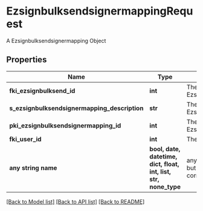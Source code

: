 # EzsignbulksendsignermappingRequest

A Ezsignbulksendsignermapping Object

## Properties
Name | Type | Description | Notes
------------ | ------------- | ------------- | -------------
**fki_ezsignbulksend_id** | **int** | The unique ID of the Ezsignbulksend | 
**s_ezsignbulksendsignermapping_description** | **str** | The description of the Ezsignbulksendsignermapping | 
**pki_ezsignbulksendsignermapping_id** | **int** | The unique ID of the Ezsignbulksendsignermapping | [optional] 
**fki_user_id** | **int** | The unique ID of the User | [optional] 
**any string name** | **bool, date, datetime, dict, float, int, list, str, none_type** | any string name can be used but the value must be the correct type | [optional]

[[Back to Model list]](../README.md#documentation-for-models) [[Back to API list]](../README.md#documentation-for-api-endpoints) [[Back to README]](../README.md)


